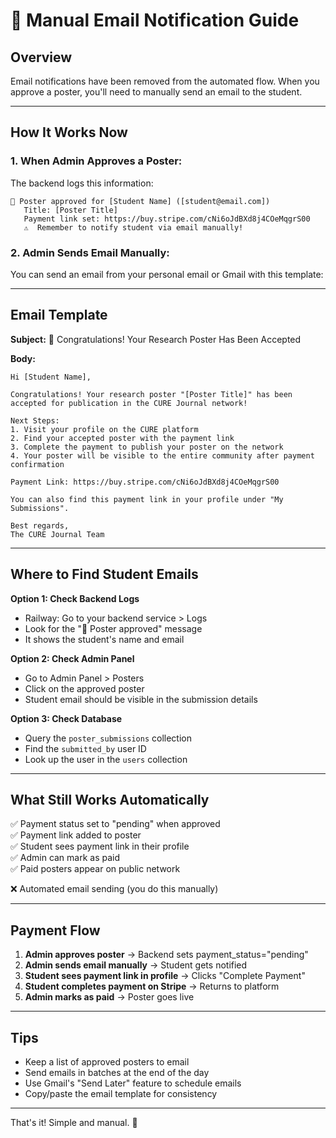 # 📧 Manual Email Notification Guide

## Overview

Email notifications have been removed from the automated flow. When you approve a poster, you'll need to manually send an email to the student.

---

## How It Works Now

### 1. When Admin Approves a Poster:

The backend logs this information:
```
📧 Poster approved for [Student Name] ([student@email.com])
   Title: [Poster Title]
   Payment link set: https://buy.stripe.com/cNi6oJdBXd8j4COeMqgrS00
   ⚠️  Remember to notify student via email manually!
```

### 2. Admin Sends Email Manually:

You can send an email from your personal email or Gmail with this template:

---

## Email Template

**Subject:** 🎉 Congratulations! Your Research Poster Has Been Accepted

**Body:**

```
Hi [Student Name],

Congratulations! Your research poster "[Poster Title]" has been accepted for publication in the CURE Journal network!

Next Steps:
1. Visit your profile on the CURE platform
2. Find your accepted poster with the payment link
3. Complete the payment to publish your poster on the network
4. Your poster will be visible to the entire community after payment confirmation

Payment Link: https://buy.stripe.com/cNi6oJdBXd8j4COeMqgrS00

You can also find this payment link in your profile under "My Submissions".

Best regards,
The CURE Journal Team
```

---

## Where to Find Student Emails

**Option 1: Check Backend Logs**
- Railway: Go to your backend service > Logs
- Look for the "📧 Poster approved" message
- It shows the student's name and email

**Option 2: Check Admin Panel**
- Go to Admin Panel > Posters
- Click on the approved poster
- Student email should be visible in the submission details

**Option 3: Check Database**
- Query the `poster_submissions` collection
- Find the `submitted_by` user ID
- Look up the user in the `users` collection

---

## What Still Works Automatically

✅ Payment status set to "pending" when approved  
✅ Payment link added to poster  
✅ Student sees payment link in their profile  
✅ Admin can mark as paid  
✅ Paid posters appear on public network  

❌ Automated email sending (you do this manually)

---

## Payment Flow

1. **Admin approves poster** → Backend sets payment_status="pending"
2. **Admin sends email manually** → Student gets notified
3. **Student sees payment link in profile** → Clicks "Complete Payment"
4. **Student completes payment on Stripe** → Returns to platform
5. **Admin marks as paid** → Poster goes live

---

## Tips

- Keep a list of approved posters to email
- Send emails in batches at the end of the day
- Use Gmail's "Send Later" feature to schedule emails
- Copy/paste the email template for consistency

---

That's it! Simple and manual. 🎉
